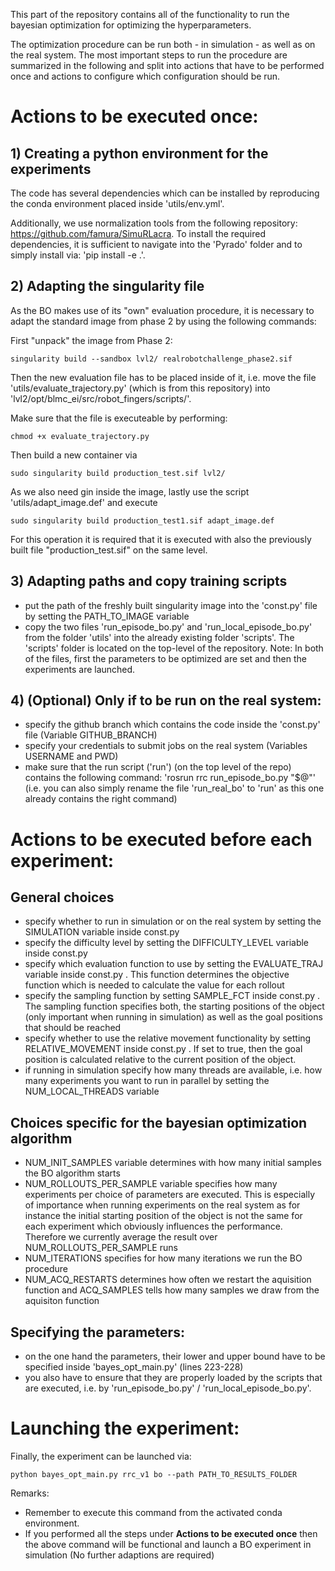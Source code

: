 This part of the repository contains all of the functionality to run the bayesian optimization for optimizing the
hyperparameters.

The optimization procedure can be run both - in simulation - as well as on the real system. The most important steps
to run the procedure are summarized in the following and split into actions that have to be performed once and actions
to configure which configuration should be run.

# Actions to be executed once:

## 1) Creating a python environment for the experiments

The code has several dependencies which can be installed by reproducing the conda environment placed inside 'utils/env.yml'.

Additionally, we use normalization tools from the following repository: https://github.com/famura/SimuRLacra. To install
the required dependencies, it is sufficient to navigate into the 'Pyrado' folder and to simply install via: 'pip install
-e .'.

## 2) Adapting the singularity file

As the BO makes use of its "own" evaluation procedure, it is necessary to adapt
the standard image from phase 2 by using the following commands:

First "unpack" the image from Phase 2:
```
singularity build --sandbox lvl2/ realrobotchallenge_phase2.sif
```
Then the new evaluation file has to be placed inside of it, i.e. move the file 'utils/evaluate_trajectory.py' (which is
from this repository) into 'lvl2/opt/blmc_ei/src/robot_fingers/scripts/'.

Make sure that the file is executeable by performing:
```
chmod +x evaluate_trajectory.py
```
Then build a new container via
```
sudo singularity build production_test.sif lvl2/
```
As we also need gin inside the image, lastly use the script 'utils/adapt_image.def' and execute
```
sudo singularity build production_test1.sif adapt_image.def
```
For this operation it is required that it is executed with also the previously built file "production_test.sif" on the
same level.

## 3) Adapting paths and copy training scripts

- put the path of the freshly built singularity image into the 'const.py' file by setting the PATH_TO_IMAGE variable
- copy the two files 'run_episode_bo.py' and 'run_local_episode_bo.py' from the folder 'utils' into the already existing 
folder 'scripts'. The 'scripts' folder is located on the top-level of the repository. Note: In both of the files, first
the parameters to be optimized are set and then the experiments are launched.

## 4) (Optional) Only if to be run on the real system:
- specify the github branch which contains the code inside the 'const.py' file (Variable GITHUB_BRANCH)
- specify your credentials to submit jobs on the real system (Variables USERNAME and PWD)
- make sure that the run script ('run') (on the top level of the repo) contains the following command: 'rosrun rrc run_episode_bo.py "$@"'
(i.e. you can also simply rename the file 'run_real_bo' to 'run' as this one already contains the right command)

# Actions to be executed before each experiment:
## General choices
- specify whether to run in simulation or on the real system by setting the SIMULATION variable inside const.py
- specify the difficulty level by setting the DIFFICULTY_LEVEL variable inside const.py
- specify which evaluation function to use by setting the EVALUATE_TRAJ variable inside const.py . This function
determines the objective function which is needed to calculate the value for each rollout
- specify the sampling function by setting SAMPLE_FCT inside const.py . The sampling function specifies both, the starting
positions of the object (only important when running in simulation) as well as the goal positions that should be reached
- specify whether to use the relative movement functionality by setting RELATIVE_MOVEMENT inside const.py . If set to
true, then the goal position is calculated relative to the current position of the object.
- if running in simulation specify how many threads are available, i.e. how many experiments you want to run in parallel
by setting the NUM_LOCAL_THREADS variable
## Choices specific for the bayesian optimization algorithm
- NUM_INIT_SAMPLES variable determines with how many initial samples the BO algorithm starts
- NUM_ROLLOUTS_PER_SAMPLE variable specifies how many experiments per choice of parameters are executed. This is especially
of importance when running experiments on the real system as for instance the initial starting position of the object is
not the same for each experiment which obviously influences the performance. Therefore we currently average the result
over NUM_ROLLOUTS_PER_SAMPLE runs
- NUM_ITERATIONS specifies for how many iterations we run the BO procedure
- NUM_ACQ_RESTARTS determines how often we restart the aquisition function and ACQ_SAMPLES tells how many samples we
draw from the aquisiton function

## Specifying the parameters:
- on the one hand the parameters, their lower and upper bound have to be specified inside 'bayes_opt_main.py' (lines 223-228)
- you also have to ensure that they are properly loaded by the scripts that are executed, i.e. by 'run_episode_bo.py' / 'run_local_episode_bo.py'.

# Launching the experiment:

Finally, the experiment can be launched via:
```
python bayes_opt_main.py rrc_v1 bo --path PATH_TO_RESULTS_FOLDER
```

Remarks: 
* Remember to execute this command from the activated conda environment.
* If you performed all the steps under **Actions to be executed once** then the above command will be functional
and launch a BO experiment in simulation (No further adaptions are required)
